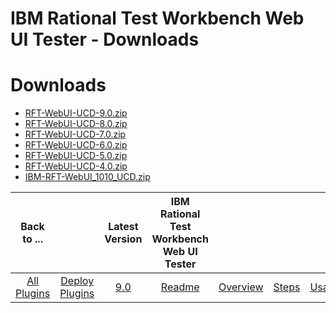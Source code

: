 
IBM Rational Test Workbench Web UI Tester - Downloads
=====================================================

# Downloads

- [RFT-WebUI-UCD-9.0.zip](https://raw.githubusercontent.com/UrbanCode/IBM-UCD-PLUGINS/main/files/RFT-WebUI-UCD/RFT-WebUI-UCD-9.0.zip)
- [RFT-WebUI-UCD-8.0.zip](https://raw.githubusercontent.com/UrbanCode/IBM-UCD-PLUGINS/main/files/RFT-WebUI-UCD/RFT-WebUI-UCD-8.0.zip)
- [RFT-WebUI-UCD-7.0.zip](https://raw.githubusercontent.com/UrbanCode/IBM-UCD-PLUGINS/main/files/RFT-WebUI-UCD/RFT-WebUI-UCD-7.0.zip)
- [RFT-WebUI-UCD-6.0.zip](https://raw.githubusercontent.com/UrbanCode/IBM-UCD-PLUGINS/main/files/RFT-WebUI-UCD/RFT-WebUI-UCD-6.0.zip)
- [RFT-WebUI-UCD-5.0.zip](https://raw.githubusercontent.com/UrbanCode/IBM-UCD-PLUGINS/main/files/RFT-WebUI-UCD/RFT-WebUI-UCD-5.0.zip)
- [RFT-WebUI-UCD-4.0.zip](https://raw.githubusercontent.com/UrbanCode/IBM-UCD-PLUGINS/main/files/RFT-WebUI-UCD/RFT-WebUI-UCD-4.0.zip)
- [IBM-RFT-WebUI_1010_UCD.zip](https://raw.githubusercontent.com/UrbanCode/IBM-UCD-PLUGINS/main/files/RFT-WebUI-UCD/IBM-RFT-WebUI_1010_UCD.zip)

|Back to ...||Latest Version|IBM Rational Test Workbench Web UI Tester ||||
| :---: | :---: | :---: | :---: | :---: | :---: | :---: |
|[All Plugins](../../index.md)|[Deploy Plugins](../README.md)|[9.0](https://raw.githubusercontent.com/UrbanCode/IBM-UCD-PLUGINS/main/files/RFT-WebUI-UCD/RFT-WebUI-UCD-9.0.zip)|[Readme](README.md)|[Overview](overview.md)|[Steps](steps.md)|[Usage](usage.md)|
